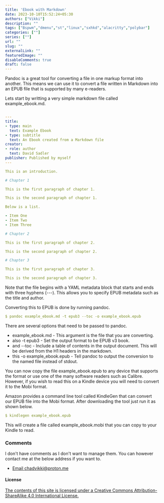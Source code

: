 ```yaml
---
title: 'Ebook with Markdown'
date: 2023-10-10T15:52:24+05:30
authors: ["Vikki"]
description: ""
tags: ["Bspwm","dmenu","st","linux","sxhkd","alacritty","polybar"]
categories: [""]
series: [""]
url: ""
slug: ""
externalLink: ""
featuredImage: ""
disableComments: true
draft: false
---
```


Pandoc is a great tool for converting a file in one markup format into another. This means we can use it to convert a file written in Markdown into an EPUB file that is supported by many e-readers.

Lets start by writting a very simple markdown file called example_ebook.md.


```yaml

---
title:
- type: main
  text: Example Ebook
- type: subtitle
  text: An Ebook created from a Markdown file
creator:
- role: author
  text: David Sadler
publisher: Published by myself
---

This is an introduction.

# Chapter 1

This is the first paragraph of chapter 1.

This is the second paragraph of chapter 1.

Below is a list.

- Item One
- Item Two
- Item Three

# Chapter 2

This is the first paragraph of chapter 2.

This is the second paragraph of chapter 2.

# Chapter 3

This is the first paragraph of chapter 3.

This is the second paragraph of chapter 3.
```

Note that the file begins with a YAML metadata block that starts and ends with three hyphens (---). This allows you to specify EPUB metadata such as the title and author.

Converting this to EPUB is done by running pandoc.

```yaml
$ pandoc example_ebook.md -t epub3 --toc -o example_ebook.epub
```

There are several options that need to be passed to pandoc.

- example_ebook.md - This argument is the file that you are converting.
- also -t epub3 - Set the output format to be EPUB v3 book.
- and --toc - Include a table of contents in the output document. This will be derived from the H1 headers in the markdown.
- this -o example_ebook.epub - Tell pandoc to output the conversion to the named file instead of stdout.

You can now copy the file example_ebook.epub to any device that supports the format or use one of the many software readers such as Calibre. However, if you wish to read this on a Kindle device you will need to convert it to the Mobi format.

Amazon provides a command line tool called KindleGen that can convert our EPUB file into the Mobi format. After downloading the tool just run it as shown below.


```yaml
$ kindlegen example_ebook.epub
```

This will create a file called example_ebook.mobi that you can copy to your Kindle to read.

### Comments

I don't have comments as I don't want to manage them. You can however contact me at the below address if you want to.

  - [ Email chadvikki@proton.me](mailto:chadvikki@proton.me)


#### License 

[The contents of this site is licensed under a Creative Commons Attribution-ShareAlike 4.0 International License.](https://creativecommons.org/licenses/by-sa/4.0/)


